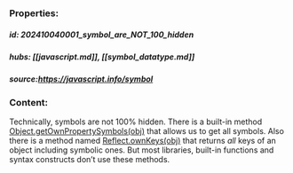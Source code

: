 ### Properties:


##### id: 202410040001_symbol_are_NOT_100_hidden
##### hubs: [[javascript.md]], [[symbol_datatype.md]]
##### source:https://javascript.info/symbol


### Content:


Technically, symbols are not 100% hidden. There is a built-in method [Object.getOwnPropertySymbols(obj)](https://developer.mozilla.org/en-US/docs/Web/JavaScript/Reference/Global_Objects/Object/getOwnPropertySymbols) that allows us to get all symbols. Also there is a method named [Reflect.ownKeys(obj)](https://developer.mozilla.org/en-US/docs/Web/JavaScript/Reference/Global_Objects/Reflect/ownKeys) that returns _all_ keys of an object including symbolic ones. But most libraries, built-in functions and syntax constructs don’t use these methods.